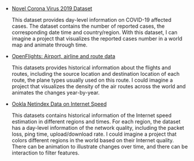 - [Novel Corona Virus 2019 Dataset](https://www.kaggle.com/sudalairajkumar/novel-corona-virus-2019-dataset)

  This dataset provides day-level information on COVID-19 affected cases. The dataset contains the number of reported cases, the corresponding date time and country/region. With this dataset, I can imagine a project that visualizes the reported cases number in a world map and animate through time.

- [OpenFlights: Airport, airline and route data](https://openflights.org/data.html)

  This datasets provides historical information about the flights and routes, including the source location and destination location of each route, the plane types usually used on this route. I could imagine a project that visualizes the density of the air routes across the world and animates the changes year-by-year.

- [Ookla Netindex Data on Internet Speed](https://www.kaggle.com/cookiefinder/ookla-netindex-data-on-internet-speed)

  This datasets contains historical information of the Internet speed estimation in different regions and times. For each region, the dataset has a day-level information of the network quality, including the packet loss, ping time, upload/download rate. I could imagine a project that colors different regions in the world based on their Internet quality. There can be animation to illustrate changes over time, and there can be interaction to filter features.

